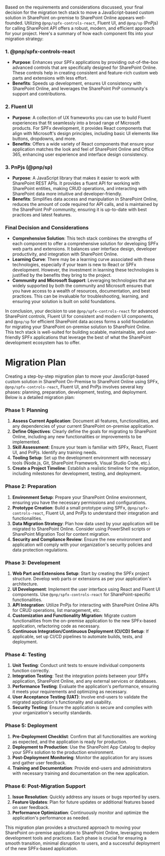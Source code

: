 Based on the requirements and considerations discussed, your final decision for the migration tech stack to move a JavaScript-based custom solution in SharePoint on-premise to SharePoint Online appears well-founded. Utilizing `@pnp/spfx-controls-react`, Fluent UI, and `@pnp/sp` (PnPjs) for calling SharePoint API offers a robust, modern, and efficient approach for your project. Here's a summary of how each component fits into your migration strategy:

### 1. **@pnp/spfx-controls-react**
- **Purpose**: Enhances your SPFx applications by providing out-of-the-box advanced controls that are specifically designed for SharePoint Online. These controls help in creating consistent and feature-rich custom web parts and extensions with less effort.
- **Benefits**: Speeds up development, ensures UI consistency with SharePoint Online, and leverages the SharePoint PnP community's support and contributions.

### 2. **Fluent UI**
- **Purpose**: A collection of UX frameworks you can use to build Fluent experiences that fit seamlessly into a broad range of Microsoft products. For SPFx development, it provides React components that align with Microsoft's design principles, including basic UI elements like buttons, dropdowns, and more.
- **Benefits**: Offers a wide variety of React components that ensure your application matches the look and feel of SharePoint Online and Office 365, enhancing user experience and interface design consistency.

### 3. **PnPjs (@pnp/sp)**
- **Purpose**: A JavaScript library that makes it easier to work with SharePoint REST APIs. It provides a fluent API for working with SharePoint entities, making CRUD operations, and interacting with SharePoint data more intuitive and developer-friendly.
- **Benefits**: Simplifies data access and manipulation in SharePoint Online, reduces the amount of code required for API calls, and is maintained by the SharePoint PnP community, ensuring it is up-to-date with best practices and latest features.

### Final Decision and Considerations

- **Comprehensive Solution**: This tech stack combines the strengths of each component to offer a comprehensive solution for developing SPFx web parts and extensions. It balances user interface design, developer productivity, and integration with SharePoint Online.
- **Learning Curve**: There may be a learning curve associated with these technologies, especially if your team is new to React or SPFx development. However, the investment in learning these technologies is justified by the benefits they bring to the project.
- **Community and Microsoft Support**: Leveraging technologies that are widely supported by both the community and Microsoft ensures that you have access to a wealth of resources, documentation, and best practices. This can be invaluable for troubleshooting, learning, and ensuring your solution is built on solid foundations.

In conclusion, your decision to use `@pnp/spfx-controls-react` for advanced SharePoint controls, Fluent UI for consistent and modern UI components, and `@pnp/sp` for efficient SharePoint data access forms a solid foundation for migrating your SharePoint on-premise solution to SharePoint Online. This tech stack is well-suited for building scalable, maintainable, and user-friendly SPFx applications that leverage the best of what the SharePoint development ecosystem has to offer.

# Migration Plan
Creating a step-by-step migration plan to move your JavaScript-based custom solution in SharePoint On-Premise to SharePoint Online using SPFx, `@pnp/spfx-controls-react`, Fluent UI, and PnPjs involves several key phases: planning, preparation, development, testing, and deployment. Below is a detailed migration plan:

### Phase 1: Planning

1. **Assess Current Application**: Document all features, functionalities, and any dependencies of your current SharePoint on-premise application.
2. **Define Objectives**: Clearly define the goals for migrating to SharePoint Online, including any new functionalities or improvements to be implemented.
3. **Skill Assessment**: Ensure your team is familiar with SPFx, React, Fluent UI, and PnPjs. Identify any training needs.
4. **Tooling Setup**: Set up the development environment with necessary tools (Node.js, Git, SharePoint Framework, Visual Studio Code, etc.).
5. **Create a Project Timeline**: Establish a realistic timeline for the migration, including milestones for development, testing, and deployment.

### Phase 2: Preparation

1. **Environment Setup**: Prepare your SharePoint Online environment, ensuring you have the necessary permissions and configurations.
2. **Prototype Creation**: Build a small prototype using SPFx, `@pnp/spfx-controls-react`, Fluent UI, and PnPjs to understand their integration and functionalities.
3. **Data Migration Strategy**: Plan how data used by your application will be migrated to SharePoint Online. Consider using PowerShell scripts or SharePoint Migration Tool for content migration.
4. **Security and Compliance Review**: Ensure the new environment and application will comply with your organization's security policies and data protection regulations.

### Phase 3: Development

1. **Web Part and Extensions Setup**: Start by creating the SPFx project structure. Develop web parts or extensions as per your application's architecture.
2. **UI Development**: Implement the user interface using React and Fluent UI components. Use `@pnp/spfx-controls-react` for SharePoint-specific functionalities.
3. **API Integration**: Utilize PnPjs for interacting with SharePoint Online APIs for CRUD operations, list management, etc.
4. **Customization and Functionality Migration**: Migrate custom functionalities from the on-premise application to the new SPFx-based application, refactoring code as necessary.
5. **Continuous Integration/Continuous Deployment (CI/CD) Setup**: If applicable, set up CI/CD pipelines to automate builds, tests, and deployment.

### Phase 4: Testing

1. **Unit Testing**: Conduct unit tests to ensure individual components function correctly.
2. **Integration Testing**: Test the integration points between your SPFx application, SharePoint Online, and any external services or databases.
3. **Performance Testing**: Evaluate the application's performance, ensuring it meets your requirements and optimizing as necessary.
4. **User Acceptance Testing (UAT)**: Involve end-users to validate the migrated application's functionality and usability.
5. **Security Testing**: Ensure the application is secure and complies with your organization's security standards.

### Phase 5: Deployment

1. **Pre-Deployment Checklist**: Confirm that all functionalities are working as expected, and the application is ready for production.
2. **Deployment to Production**: Use the SharePoint App Catalog to deploy your SPFx solution to the production environment.
3. **Post-Deployment Monitoring**: Monitor the application for any issues and gather user feedback.
4. **Training and Documentation**: Provide end-users and administrators with necessary training and documentation on the new application.

### Phase 6: Post-Migration Support

1. **Issue Resolution**: Quickly address any issues or bugs reported by users.
2. **Feature Updates**: Plan for future updates or additional features based on user feedback.
3. **Performance Optimization**: Continuously monitor and optimize the application's performance as needed.

This migration plan provides a structured approach to moving your SharePoint on-premise application to SharePoint Online, leveraging modern development tools and practices. Each phase is crucial for ensuring a smooth transition, minimal disruption to users, and a successful deployment of the new SPFx-based application.
